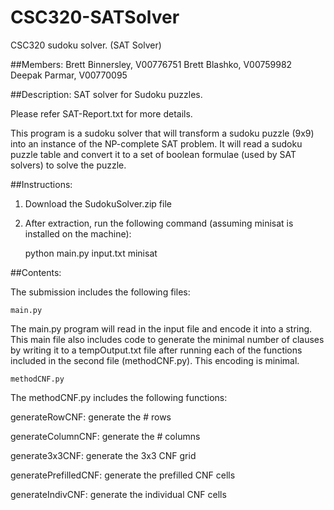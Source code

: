 # CSC320-SATSolver
CSC320 sudoku solver. (SAT Solver)

##Members:
Brett Binnersley, V00776751
Brett Blashko, V00759982
Deepak Parmar, V00770095


##Description:
SAT solver for Sudoku puzzles.

Please refer SAT-Report.txt for more details.

This program is a sudoku solver that will transform a sudoku puzzle (9x9) into an
instance of the NP-complete SAT problem.  It will read a sudoku puzzle table and
convert it to a set of boolean formulae (used by SAT solvers) to solve the puzzle.

##Instructions:

1) Download the SudokuSolver.zip file

2) After extraction, run the following command (assuming minisat is installed on the machine):

	python main.py input.txt minisat
	
##Contents:

The submission includes the following files:

	main.py 

The main.py program will read in the input file and encode it into a string. This main file also includes code to generate the minimal number of clauses by writing it to a tempOutput.txt file after running each of the functions included in the second file (methodCNF.py).  This encoding is minimal.
	
	methodCNF.py 

The methodCNF.py includes the following functions:
	
generateRowCNF:  generate the # rows 

generateColumnCNF:   generate the # columns

generate3x3CNF:   generate the 3x3 CNF grid

generatePrefilledCNF:  generate the prefilled CNF cells

generateIndivCNF:   generate the individual CNF cells
